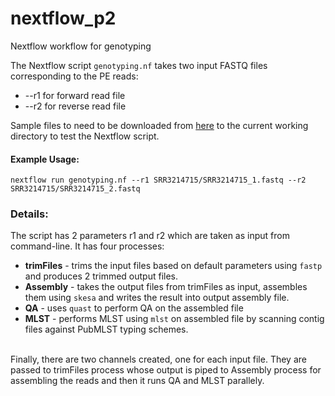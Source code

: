 # nextflow_p2
Nextflow workflow for genotyping


The Nextflow script `genotyping.nf` takes two input FASTQ files corresponding to the PE reads: <br>
* --r1 for forward read file <br>
* --r2 for reverse read file <br>
 
 
Sample files to need to be downloaded from [here](https://gatech.box.com/s/izfb2cmhir3rhqz4hktq7y9buafwza4m) to the current working directory to test the Nextflow script. <br>

#### Example Usage:

`nextflow run genotyping.nf --r1 SRR3214715/SRR3214715_1.fastq --r2 SRR3214715/SRR3214715_2.fastq`


### Details:
The script has 2 parameters r1 and r2 which are taken as input from command-line. It has four processes: <br>
* **trimFiles** - trims the input files based on default parameters using `fastp` and produces 2 trimmed output files. <br>
* **Assembly** - takes the output files from trimFiles as input, assembles them using `skesa` and writes the result into output assembly file. <br>
* **QA** - uses `quast` to perform QA on the assembled file
* **MLST** - performs MLST using `mlst` on assembled file by scanning contig files against PubMLST typing schemes.


<br> Finally, there are two channels created, one for each input file. They are passed to trimFiles process whose output is piped to Assembly process for assembling the reads and then it runs QA and MLST parallely. <br>

